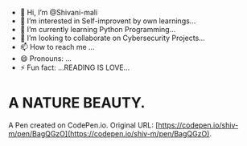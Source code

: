 
- 👋 Hi, I’m @Shivani-mali
- 👀 I’m interested in Self-improvent by own learnings...
- 🌱 I’m currently learning Python Programming...
- 💞 I’m looking to collaborate on Cybersecurity Projects...
- 📫 How to reach me ...
- 😄 Pronouns: ...
- ⚡ Fun fact: ...READING IS LOVE...
<!---
Shivani-mali/Shivani-mali is a ✨ special ✨ repository because its README.md (this file) appears on your GitHub profile.
You can click the Preview link to take a look at your changes.
--->




# A NATURE BEAUTY.

A Pen created on CodePen.io. Original URL: [https://codepen.io/shiv-m/pen/BagQGzO](https://codepen.io/shiv-m/pen/BagQGzO).

